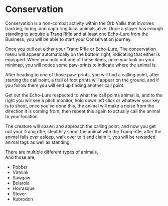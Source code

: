 # Conservation

Conservation is a non-combat activity within the Orb Vallis that involves tracking, luring, and capturing local animals alive. Once a player has enough standing to acquire a Tranq Rifle and at least one Echo-Lure from the Business, you will be able to start your Conservation journey.

Once you pull out either your Tranq Rifle or Echo-Lure, The conservation menu will appear automatically on the bottom right, indicating that either is equipped. When you hold out one of these items, once you look on your minimap, you will notice some paw-prints to indicate where the animal is.

After heading to one of those paw-prints, you will find a calling point, after starting the call point, a trail of foot prints will appear on the ground, and if you follow them you will end up finding another call point.

Get out the Echo-Lure respected to what the call points animal is, and to the right you will see a pitch monitor, hold down left click or whatever your key is to shoot, once you've done this, the animal will make a noise from the direction it is coming from, then repeat this again to actually call the animal to your location.

The creature will spawn and approach the calling point, and now you get out your Tranq rifle, stealthily shoot the animal with the Tranq rifle, after the animal falls over asleep, walk over to it and claim it, you will be rewarded animal tags as well as standing.

There are multiple different types of animals,  
And those are,

* Pobber
* Virmink
* Sawgaw
* Bolarola
* Horrasque
* Stover
* Kubrodon

